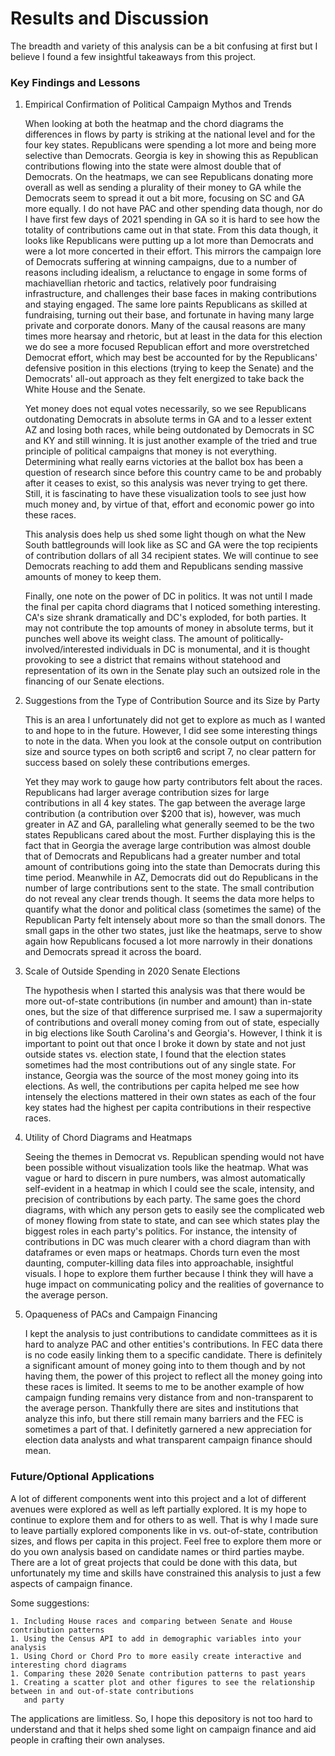 # Results and Discussion

The breadth and variety of this analysis can be a bit confusing at first but I believe I found a few 
insightful takeaways from this project.

### Key Findings and Lessons

1. Empirical Confirmation of Political Campaign Mythos and Trends
    
    When looking at both the heatmap and the chord diagrams the differences in flows by party is 
    striking at the national level and for the four key states. Republicans were spending a lot more
    and being more selective than Democrats. Georgia is key in showing this as Republican contributions
    flowing into the state were almost double that of Democrats. On the heatmaps, we can see Republicans
    donating more overall as well as sending a plurality of their money to GA while the Democrats seem to
    spread it out a bit more, focusing on SC and GA more equally. I do not have PAC and other spending data
    though, nor do I have first few days of 2021 spending in GA so it is hard to see how the totality of 
    contributions came out in that state. From this data though, it looks like Republicans were putting up a
    lot more than Democrats and were a lot more concerted in their effort. This mirrors the campaign lore of 
    Democrats suffering at winning campaigns, due to a number of reasons including idealism, a reluctance to
    engage in some forms of machiavellian rhetoric and tactics, relatively poor fundraising infrastructure,
    and challenges their base faces in making contributions and staying engaged. The same lore paints Republicans
    as skilled at fundraising, turning out their base, and fortunate in having many large private and corporate donors.
    Many of the causal reasons are many times more hearsay and rhetoric, but at least in the data for this election
    we do see a more focused Republican effort and more overstretched Democrat effort, which may best be accounted for 
    by the Republicans' defensive position in this elections (trying to keep the Senate) and the Democrats' all-out 
    approach as they felt energized to take back the White House and the Senate. 
    
    Yet money does not equal votes necessarily, so we see Republicans outdonating Democrats in absolute terms in GA 
    and to a lesser extent AZ and losing both races, while being outdonated by Democrats in SC and KY and still winning.
    It is just another example of the tried and true principle of political campaigns that money is not everything.
    Determining what really earns victories at the ballot box has been a question of research since before this
    country came to be and probably after it ceases to exist, so this analysis was never trying to get there. Still,
    it is fascinating to have these visualization tools to see just how much money and, by virtue of that, effort and
    economic power go into these races.
    
    This analysis does help us shed some light though on what the New South battlegrounds will look like as SC and GA
    were the top recipients of contribution dollars of all 34 recipient states. We will continue to see Democrats
    reaching to add them and Republicans sending massive amounts of money to keep them. 
    
    Finally, one note on the power of DC in politics. It was not until I made the final per capita chord diagrams
    that I noticed something interesting. CA's size shrank dramatically and DC's exploded, for both parties. It may
    not contribute the top amounts of money in absolute terms, but it punches well above its weight class. The amount
    of politically-involved/interested individuals in DC is monumental, and it is thought provoking to see a district
    that remains without statehood and representation of its own in the Senate play such an outsized role in the 
    financing of our Senate elections.
    
    
1. Suggestions from the Type of Contribution Source and its Size by Party

    This is an area I unfortunately did not get to explore as much as I wanted to and hope to in the
    future. However, I did see some interesting things to note in the data. When you look at the console
    output on contribution size and source types on both script6 and script 7, no clear pattern for success
    based on solely these contributions emerges. 
    
    Yet they may work to gauge how party contributors felt about the races. Republicans had larger average contribution
    sizes for large contributions in all 4 key states. The gap between the average large contribution (a contribution 
    over $200 that is), however, was much greater in AZ and GA, paralleling what generally seemed to be the two states
    Republicans cared about the most. Further displaying this is the fact that in Georgia the average large contribution
    was almost double that of Democrats and Republicans had a greater number and total amount of contributions going into
    the state than Democrats during this time period. Meanwhile in AZ, Democrats did out do Republicans in the number of
    large contributions sent to the state. The small contribution do not reveal any clear trends though. It seems the 
    data more helps to quantify what the donor and political class (sometimes the same) of the Republican Party felt 
    intensely about more so than the small donors. The small gaps in the other two states, just like the heatmaps, serve
    to show again how Republicans focused a lot more narrowly in their donations and Democrats spread it across the board.
    
    
1. Scale of Outside Spending in 2020 Senate Elections

    The hypothesis when I started this analysis was that there would be more out-of-state
    contributions (in number and amount) than in-state ones, but the size of that
    difference surprised me. I saw a supermajority of contributions and overall money
    coming from out of state, especially in big elections like South Carolina's and Georgia's.
    However, I think it is important to point out that once I broke it down by state and not
    just outside states vs. election state, I found that the election states sometimes had
    the most contributions out of any single state. For instance, Georgia was the source of
    the most money going into its elections. As well, the contributions per capita helped me 
    see how intensely the elections mattered in their own states as each of the four key states
    had the highest per capita contributions in their respective races.
    

1. Utility of Chord Diagrams and Heatmaps
    
    Seeing the themes in Democrat vs. Republican spending would not have been possible without
    visualization tools like the heatmap. What was vague or hard to discern in pure numbers,
    was almost automatically self-evident in a heatmap in which I could see the scale, intensity,
    and precision of contributions by each party. The same goes the chord diagrams, with which any 
    person gets to easily see the complicated web of money flowing from state to state, and
    can see which states play the biggest roles in each party's politics. For instance, the intensity
    of contributions in DC was much clearer with a chord diagram than with dataframes or even maps or 
    heatmaps. Chords turn even the most daunting, computer-killing data files into approachable, 
    insightful visuals. I hope to explore them further because I think they will have a huge impact 
    on communicating policy and the realities of governance to the average person.


1. Opaqueness of PACs and Campaign Financing

    I kept the analysis to just contributions to candidate committees as it is hard to analyze PAC and other
    entities's contributions. In FEC data there is no code easily linking them to a specific candidate. There 
    is definitely a significant amount of money going into to them though and by not having them, the power
    of this project to reflect all the money going into these races is limited. It seems to me to be another
    example of how campaign funding remains very distance from and non-transparent to the average person. 
    Thankfully there are sites and institutions that analyze this info, but there still remain many barriers 
    and the FEC is sometimes a part of that. I definitetly garnered a new appreciation for election data analysts 
    and what transparent campaign finance should mean.


### Future/Optional Applications

A lot of different components went into this project and a lot of different avenues were explored as well
as left partially explored. It is my hope to continue to explore them and for others to as well. That is why
I made sure to leave partially explored components like in vs. out-of-state, contribution sizes, and flows per
capita in this project. Feel free to explore them more or do you own analysis based on candidate names or third 
parties maybe. There are a lot of great projects that could be done with this data, but unfortunately my time
and skills have constrained this analysis to just a few aspects of campaign finance.

Some suggestions:

    1. Including House races and comparing between Senate and House contribution patterns
    1. Using the Census API to add in demographic variables into your analysis
    1. Using Chord or Chord Pro to more easily create interactive and interesting chord diagrams
    1. Comparing these 2020 Senate contribution patterns to past years
    1. Creating a scatter plot and other figures to see the relationship between in and out-of-state contributions 
       and party
    
The applications are limitless. So, I hope this depository is not too hard to understand and that it
helps shed some light on campaign finance and aid people in crafting their own analyses.